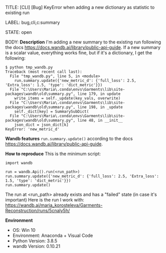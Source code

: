 TITLE:
[CLI] [Bug] KeyError when adding a new dictionary as statistic to existing run

LABEL:
bug,cli,c:summary

STATE:
open

BODY:
**Description**
I'm adding a new summary to the existing run following the docs https://docs.wandb.ai/library/public-api-guide.
If a new summary is a scalar value, everything works fine, but if it's a dictionary, I get the following:

```
$ python tmp_wandb.py 
Traceback (most recent call last):
  File "tmp_wandb.py", line 5, in <module>
    run.summary.update({'new_metric_d': {'full_loss': 2.5, 'Extra_loss': 1.5, 'type': 'dict_metric'}})
  File "C:\Users\Maria\.conda\envs\Garments\lib\site-packages\wandb\old\summary.py", line 179, in update
    write_items = self._update(key_vals, overwrite)
  File "C:\Users\Maria\.conda\envs\Garments\lib\site-packages\wandb\old\summary.py", line 198, in _update
    self._dict[key] = SummarySubDict(
  File "C:\Users\Maria\.conda\envs\Garments\lib\site-packages\wandb\old\summary.py", line 48, in __init__
    json_dict = json_dict[k]
KeyError: 'new_metric_d'
```

**Wandb features**
`run.summary.update()` according to the docs https://docs.wandb.ai/library/public-api-guide.

**How to reproduce**
This is the minimum script: 
```
import wandb

run = wandb.Api().run(<run_path>)
run.summary.update({'new_metric_d': {'full_loss': 2.5, 'Extra_loss': 1.5, 'type': 'dict_metric'}})
run.summary.update()

```
The run at <run_path> already exists and has a "failed" state (in case it's important)
Here is the run I work with: https://wandb.ai/maria_korosteleva/Garments-Reconstruction/runs/5cnaly5h/

**Environment**
- OS: Win 10
- Environment: Anaconda + Visual Code
- Python Version: 3.8.5
- wandb Version: 0.10.21 


